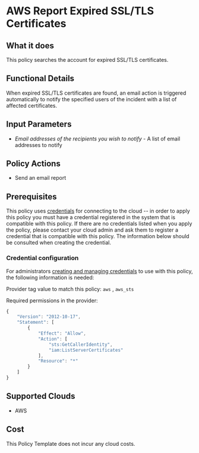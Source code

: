 # AWS Report Expired SSL/TLS Certificates

## What it does

This policy searches the account for expired SSL/TLS certificates.

## Functional Details

When expired SSL/TLS certificates are found, an email action is triggered automatically to notify the specified users of the incident with a list of affected certificates.

## Input Parameters

- *Email addresses of the recipients you wish to notify* - A list of email addresses to notify

## Policy Actions

- Send an email report

## Prerequisites

This policy uses [credentials](https://docs.flexera.com/flexera/EN/Automation/ManagingCredentialsExternal.htm) for connecting to the cloud -- in order to apply this policy you must have a credential registered in the system that is compatible with this policy. If there are no credentials listed when you apply the policy, please contact your cloud admin and ask them to register a credential that is compatible with this policy. The information below should be consulted when creating the credential.

### Credential configuration

For administrators [creating and managing credentials](https://docs.flexera.com/flexera/EN/Automation/ManagingCredentialsExternal.htm) to use with this policy, the following information is needed:

Provider tag value to match this policy: `aws` , `aws_sts`

Required permissions in the provider:

```javascript
{
    "Version": "2012-10-17",
    "Statement": [
        {
            "Effect": "Allow",
            "Action": [
                "sts:GetCallerIdentity",
                "iam:ListServerCertificates"
            ],
            "Resource": "*"
        }
    ]
}
```

## Supported Clouds

- AWS

## Cost

This Policy Template does not incur any cloud costs.
